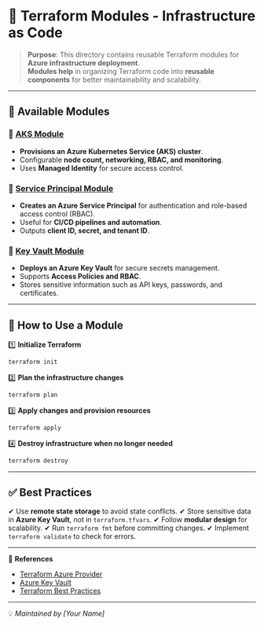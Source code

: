 # 🚀 Terraform Modules - Infrastructure as Code

> **Purpose**: This directory contains reusable Terraform modules for **Azure infrastructure deployment**.  
> **Modules help** in organizing Terraform code into **reusable components** for better maintainability and scalability.

---

## 📂 Available Modules

### 📌 [AKS Module](./Aks/README.md)
- **Provisions an Azure Kubernetes Service (AKS) cluster**.
- Configurable **node count, networking, RBAC, and monitoring**.
- Uses **Managed Identity** for secure access control.

### 🔑 [Service Principal Module](./ServicePrincipal/README.md)
- **Creates an Azure Service Principal** for authentication and role-based access control (RBAC).
- Useful for **CI/CD pipelines and automation**.
- Outputs **client ID, secret, and tenant ID**.

### 🏦 [Key Vault Module](./keyvault/READ.md)
- **Deploys an Azure Key Vault** for secure secrets management.
- Supports **Access Policies and RBAC**.
- Stores sensitive information such as API keys, passwords, and certificates.

---

## 🚀 How to Use a Module

1️⃣ **Initialize Terraform**
```sh
terraform init
```
2️⃣ **Plan the infrastructure changes**
```sh
terraform plan
```
3️⃣ **Apply changes and provision resources**
```sh
terraform apply
```
4️⃣ **Destroy infrastructure when no longer needed**
```sh
terraform destroy
```

---

## ✅ Best Practices
✔ Use **remote state storage** to avoid state conflicts.
✔ Store sensitive data in **Azure Key Vault**, not in `terraform.tfvars`.
✔ Follow **modular design** for scalability.
✔ Run `terraform fmt` before committing changes.
✔ Implement `terraform validate` to check for errors.

---

🔗 **References**
- [Terraform Azure Provider](https://registry.terraform.io/providers/hashicorp/azurerm/latest/docs)
- [Azure Key Vault](https://learn.microsoft.com/en-us/azure/key-vault/)
- [Terraform Best Practices](https://learn.hashicorp.com/terraform)

---

💡 *Maintained by [Your Name]*

